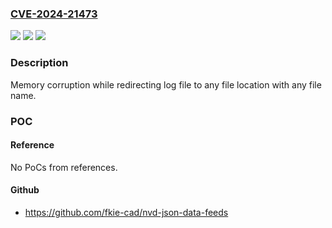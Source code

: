 ### [CVE-2024-21473](https://cve.mitre.org/cgi-bin/cvename.cgi?name=CVE-2024-21473)
![](https://img.shields.io/static/v1?label=Product&message=Snapdragon&color=blue)
![](https://img.shields.io/static/v1?label=Version&message=%3D%20AR8035%20&color=brighgreen)
![](https://img.shields.io/static/v1?label=Vulnerability&message=n%2Fa&color=brighgreen)

### Description

Memory corruption while redirecting log file to any file location with any file name.

### POC

#### Reference
No PoCs from references.

#### Github
- https://github.com/fkie-cad/nvd-json-data-feeds

